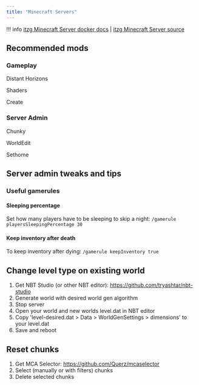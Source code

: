 ```yaml
---
title: "Minecraft Servers"
---
```


!!! info
    [itzg Minecraft Server docker docs](https://docker-minecraft-server.readthedocs.io/en/latest/) |
    [itzg Minecraft Server source](https://github.com/itzg/docker-minecraft-server/)

## Recommended mods

### Gameplay

Distant Horizons

Shaders

Create

### Server Admin

Chunky

WorldEdit

Sethome

## Server admin tweaks and tips

### Useful gamerules

#### Sleeping percentage

Set how many players have to be sleeping to skip a night: `/gamerule playersSleepingPercentage 30`

#### Keep inventory after death

To keep inventory after dying: `/gamerule keepInventory true`

## Change level type on existing world

1. Get NBT Studio (or other NBT editor): https://github.com/tryashtar/nbt-studio
2. Generate world with desired world gen algorithm
3. Stop server
4. Open your world and new worlds level.dat in NBT editor
5. Copy 'level-desired.dat > Data > WorldGenSettings > dimensions' to your level.dat
6. Save and reboot 

## Reset chunks

1. Get MCA Selector: https://github.com/Querz/mcaselector
2. Select (manually or with filters) chunks
3. Delete selected chunks
